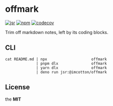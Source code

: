 # offmark

[![jsr](https://jsr.io/badges/@imcotton/offmark)](https://jsr.io/@imcotton/offmark)
[![npm](https://badgen.net/npm/v/offmark)](https://www.npmjs.com/package/offmark)
[![codecov](https://codecov.io/gh/imcotton/offmark/graph/badge.svg)](https://codecov.io/gh/imcotton/offmark)

Trim off markdown notes, left by its coding blocks.





## CLI

    cat README.md | npx                    offmark
                  | pnpm dlx               offmark
                  | yarn dlx               offmark
                  | deno run jsr:@imcotton/offmark





## License

the **MIT**
